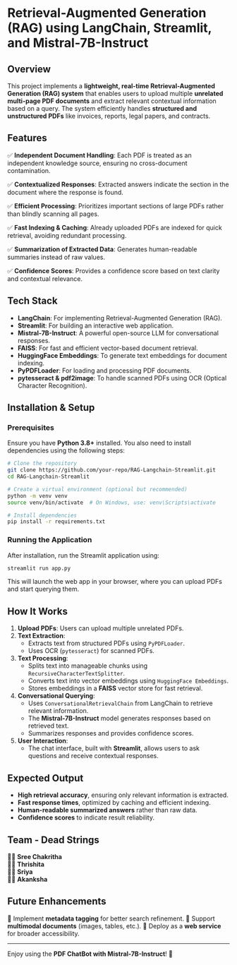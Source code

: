 # Retrieval-Augmented Generation (RAG) using LangChain, Streamlit, and Mistral-7B-Instruct

## Overview

This project implements a **lightweight, real-time Retrieval-Augmented Generation (RAG) system** that enables users to upload multiple **unrelated multi-page PDF documents** and extract relevant contextual information based on a query. The system efficiently handles **structured and unstructured PDFs** like invoices, reports, legal papers, and contracts.

## Features

✅ **Independent Document Handling**: Each PDF is treated as an independent knowledge source, ensuring no cross-document contamination.

✅ **Contextualized Responses**: Extracted answers indicate the section in the document where the response is found.

✅ **Efficient Processing**: Prioritizes important sections of large PDFs rather than blindly scanning all pages.

✅ **Fast Indexing & Caching**: Already uploaded PDFs are indexed for quick retrieval, avoiding redundant processing.

✅ **Summarization of Extracted Data**: Generates human-readable summaries instead of raw values.

✅ **Confidence Scores**: Provides a confidence score based on text clarity and contextual relevance.

## Tech Stack

- **LangChain**: For implementing Retrieval-Augmented Generation (RAG).
- **Streamlit**: For building an interactive web application.
- **Mistral-7B-Instruct**: A powerful open-source LLM for conversational responses.
- **FAISS**: For fast and efficient vector-based document retrieval.
- **HuggingFace Embeddings**: To generate text embeddings for document indexing.
- **PyPDFLoader**: For loading and processing PDF documents.
- **pytesseract & pdf2image**: To handle scanned PDFs using OCR (Optical Character Recognition).

## Installation & Setup

### Prerequisites

Ensure you have **Python 3.8+** installed. You also need to install dependencies using the following steps:

```bash
# Clone the repository
git clone https://github.com/your-repo/RAG-Langchain-Streamlit.git
cd RAG-Langchain-Streamlit

# Create a virtual environment (optional but recommended)
python -m venv venv
source venv/bin/activate  # On Windows, use: venv\Scripts\activate

# Install dependencies
pip install -r requirements.txt
```

### Running the Application

After installation, run the Streamlit application using:

```bash
streamlit run app.py
```

This will launch the web app in your browser, where you can upload PDFs and start querying them.

## How It Works

1. **Upload PDFs**: Users can upload multiple unrelated PDFs.
2. **Text Extraction**:
   - Extracts text from structured PDFs using `PyPDFLoader`.
   - Uses OCR (`pytesseract`) for scanned PDFs.
3. **Text Processing**:
   - Splits text into manageable chunks using `RecursiveCharacterTextSplitter`.
   - Converts text into vector embeddings using `HuggingFace Embeddings`.
   - Stores embeddings in a **FAISS** vector store for fast retrieval.
4. **Conversational Querying**:
   - Uses `ConversationalRetrievalChain` from LangChain to retrieve relevant information.
   - The **Mistral-7B-Instruct** model generates responses based on retrieved text.
   - Summarizes responses and provides confidence scores.
5. **User Interaction**:
   - The chat interface, built with **Streamlit**, allows users to ask questions and receive contextual responses.

## Expected Output

- **High retrieval accuracy**, ensuring only relevant information is extracted.
- **Fast response times**, optimized by caching and efficient indexing.
- **Human-readable summarized answers** rather than raw data.
- **Confidence scores** to indicate result reliability.

## Team - Dead Strings

👩‍💻 **Sree Chakritha**\
👩‍💻 **Thrishita**\
👩‍💻 **Sriya**\
👩‍💻 **Akanksha**

## Future Enhancements

🔹 Implement **metadata tagging** for better search refinement. 🔹 Support **multimodal documents** (images, tables, etc.). 🔹 Deploy as a **web service** for broader accessibility.


---

Enjoy using the **PDF ChatBot with Mistral-7B-Instruct**! 🚀

